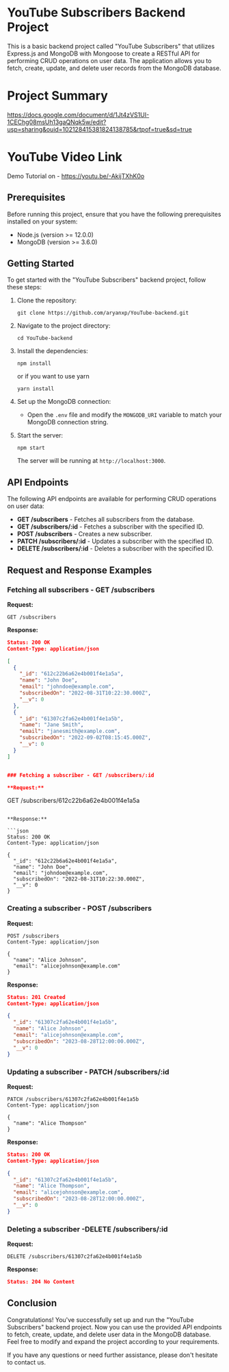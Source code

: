 # YouTube Subscribers Backend Project

This is a basic backend project called "YouTube Subscribers" that utilizes Express.js and MongoDB with Mongoose to create a RESTful API for performing CRUD operations on user data. The application allows you to fetch, create, update, and delete user records from the MongoDB database.

# Project Summary

https://docs.google.com/document/d/1Jt4zVS1UI-1CEChg08msUh13gaQNqk5w/edit?usp=sharing&ouid=102128415381824138785&rtpof=true&sd=true

# YouTube Video Link

Demo Tutorial on - https://youtu.be/-AkijTXhK0o

## Prerequisites

Before running this project, ensure that you have the following prerequisites installed on your system:

- Node.js (version >= 12.0.0)
- MongoDB (version >= 3.6.0)

## Getting Started

To get started with the "YouTube Subscribers" backend project, follow these steps:

1. Clone the repository:

   ````
   git clone https://github.com/aryanxp/YouTube-backend.git
   ````

2. Navigate to the project directory:

   ````
   cd YouTube-backend
   ````

3. Install the dependencies:

   ````
   npm install
   ````
   or if you want to use yarn
   
   ````
   yarn install
   ````

4. Set up the MongoDB connection:

   - Open the `.env` file and modify the `MONGODB_URI` variable to match your MongoDB connection string.

5. Start the server:

   ````
   npm start
   ````

   The server will be running at `http://localhost:3000`.


## API Endpoints

The following API endpoints are available for performing CRUD operations on user data:

- **GET /subscribers** - Fetches all subscribers from the database.
- **GET /subscribers/:id** - Fetches a subscriber with the specified ID.
- **POST /subscribers** - Creates a new subscriber.
- **PATCH /subscribers/:id** - Updates a subscriber with the specified ID.
- **DELETE /subscribers/:id** - Deletes a subscriber with the specified ID.

## Request and Response Examples

### Fetching all subscribers - GET /subscribers

**Request:**

```
GET /subscribers
```

**Response:**

```json
Status: 200 OK
Content-Type: application/json

[
  {
    "_id": "612c22b6a62e4b001f4e1a5a",
    "name": "John Doe",
    "email": "johndoe@example.com",
    "subscribedOn": "2022-08-31T10:22:30.000Z",
    "__v": 0
  },
  {
    "_id": "61307c2fa62e4b001f4e1a5b",
    "name": "Jane Smith",
    "email": "janesmith@example.com",
    "subscribedOn": "2022-09-02T08:15:45.000Z",
    "__v": 0
  }
]


### Fetching a subscriber - GET /subscribers/:id

**Request:**

```
GET /subscribers/612c22b6a62e4b001f4e1a5a
```

**Response:**

```json
Status: 200 OK
Content-Type: application/json

{
  "_id": "612c22b6a62e4b001f4e1a5a",
  "name": "John Doe",
  "email": "johndoe@example.com",
  "subscribedOn": "2022-08-31T10:22:30.000Z",
  "__v": 0
}
```

### Creating a subscriber - POST /subscribers

**Request:**

```
POST /subscribers
Content-Type: application/json

{
  "name": "Alice Johnson",
  "email": "alicejohnson@example.com"
}
```

**Response:**

```json
Status: 201 Created
Content-Type: application/json

{
  "_id": "61307c2fa62e4b001f4e1a5b",
  "name": "Alice Johnson",
  "email": "alicejohnson@example.com",
  "subscribedOn": "2023-08-28T12:00:00.000Z",
  "__v": 0
}
```

### Updating a subscriber - PATCH /subscribers/:id

**Request:**

```
PATCH /subscribers/61307c2fa62e4b001f4e1a5b
Content-Type: application/json

{
  "name": "Alice Thompson"
}
```

**Response:**

```json
Status: 200 OK
Content-Type: application/json

{
  "_id": "61307c2fa62e4b001f4e1a5b",
  "name": "Alice Thompson",
  "email": "alicejohnson@example.com",
  "subscribedOn": "2023-08-28T12:00:00.000Z",
  "__v": 0
}
```

### Deleting a subscriber -DELETE /subscribers/:id

**Request:**

```
DELETE /subscribers/61307c2fa62e4b001f4e1a5b
```

**Response:**

```json
Status: 204 No Content
```

## Conclusion

Congratulations! You've successfully set up and run the "YouTube Subscribers" backend project. Now you can use the provided API endpoints to fetch, create, update, and delete user data in the MongoDB database. Feel free to modify and expand the project according to your requirements.

If you have any questions or need further assistance, please don't hesitate to contact us.
